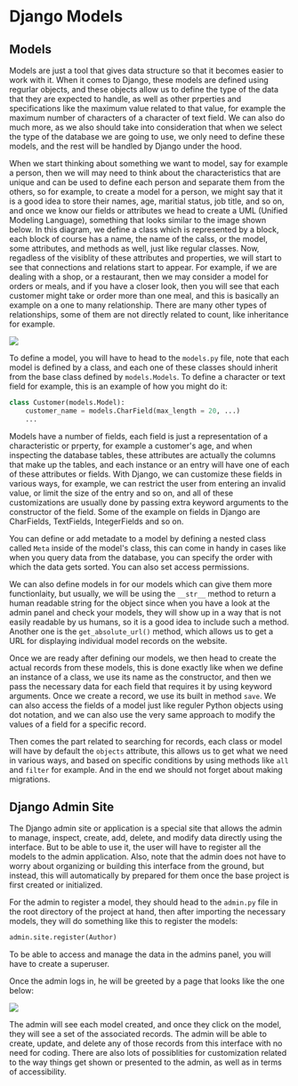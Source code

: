 # Django Models

## Models

Models are just a tool that gives data structure so that it becomes easier to work with it. When it comes to Django, these models are defined using regurlar objects, and these objects allow us to define the type of the data that they are expected to handle, as well as other prperties and specifications like the maximum value related to that value, for example the maximum number of characters of a character of text field. We can also do much more, as we also should take into consideration that when we select the type of the database we are going to use, we only need to define these models, and the rest will be handled by Django under the hood.

When we start thinking about something we want to model, say for example a person, then we will may need to think about the characteristics that are unique and can be used to define each person and separate them from the others, so for example, to create a model for a person, we might say that it is a good idea to store their names, age, maritial status, job title, and so on, and once we know our fields or attributes we head to create a UML (Unified Modeling Language), something that looks similar to the image shown below. In this diagram, we define a class which is represented by a block, each block of course has a name, the name of the calss, or the model, some attributes, and methods as well, just like regular classes. Now, regadless of the visiblity of these attributes and properties, we will start to see that connections and relations start to appear. For example, if we are dealing with a shop, or a restaurant, then we may consider a model for orders or meals, and if you have a closer look, then you will see that each customer might take or order more than one meal, and this is basically an example on a one to many relationship. There are many other types of relationships, some of them are not directly related to count, like inheritance for example.


![](https://francescolelli.info/wp-content/uploads/2019/04/Class-Diagram-UML-Example.jpg?189db0&189db0)


To define a model, you will have to head to the `models.py` file, note that each model is defined by a class, and each one of these classes should inherit from the base class defined by `models.Models`. To define a character or text field for example, this is an example of how you might do it:

```python
class Customer(models.Model):
    customer_name = models.CharField(max_length = 20, ...)
    ...
```

Models have a number of fields, each field is just a representation of a characteristic or prperty, for example a customer's age, and when inspecting the database tables, these attributes are actually the columns that make up the tables, and each instance or an entry will have one of each of these attributes or fields. With Django, we can customize these fields in various ways, for example, we can restrict the user from entering an invalid value, or limit the size of the entry and so on, and all of these customizations are usually done by passing extra keyword arguments to the constructor of the field. Some of the example on fields in Django are CharFields, TextFields, IntegerFields and so on.

You can define or add metadate to a model by defining a nested class called `Meta` inside of the model's class, this can come in handy in cases like when you query data from the database, you can specify the order with which the data gets sorted. You can also set access permissions.

We can also define models in for our models which can give them more functionlaity, but usually, we will be using the `__str__` method to return a human readable string for the object since when you have a look at the admin panel and check your models, they will show up in a way that is not easily readable by us humans, so it is a good idea to include such a method. Another one is the `get_absolute_url()` method, which allows us to get a URL for displaying individual model records on the website.

Once we are ready after defining our models, we then head to create the actual records from these models, this is done exactly like when we define an instance of a class, we use its name as the constructor, and then we pass the necessary data for each field that requires it by using keyword arguments. Once we create a record, we use its built in method `save`. We can also access the fields of a model just like reguler Python objects using dot notation, and we can also use the very same approach to modify the values of a field for a specific record.

Then comes the part related to searching for records, each class or model will have by default the `objects` attribute, this allows us to get what we need in various ways, and based on specific conditions by using methods like `all` and `filter` for example. And in the end we should not forget about making migrations.

## Django Admin Site

The Django admin site or application is a special site that allows the admin to manage, inspect, create, add, delete, and modify data directly using the interface. But to be able to use it, the user will have to register all the models to the admin application. Also, note that the admin does not have to worry about organizing or building this interface from the ground, but instead, this will automatically by prepared for them once the base project is first created or initialized.

For the admin to register a model, they should head to the `admin.py` file in the root directory of the project at hand, then after importing the necessary models, they will do something like this to register the models:

```python
admin.site.register(Author)
```
To be able to access and manage the data in the admins panel, you will have to create a superuser.

Once the admin logs in, he will be greeted by a page that looks like the one below:

![](https://upload.wikimedia.org/wikipedia/commons/b/b1/Django_admin.png)

The admin will see each model created, and once they click on the model, they will see a set of the associated records. The admin will be able to create, update, and delete any of those records from this interface with no need for coding. There are also lots of possiblities for customization related to the way things get shown or presented to the admin, as well as in terms of accessibility.








